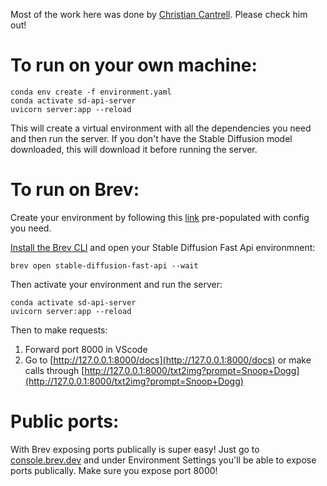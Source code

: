 Most of the work here was done by [Christian Cantrell](https://github.com/cantrell). Please check him out!

# To run on your own machine:

```
conda env create -f environment.yaml
conda activate sd-api-server
uvicorn server:app --reload
```
This will create a virtual environment with all the dependencies you need and then run the server. If you don't have the Stable Diffusion model downloaded, this will download it before running the server.

# To run on Brev:

Create your environment by following this [link](https://console.brev.dev/environment/new?repo=https://github.com/brevdev/Stable-Diffusion-Fast-Api.git&instance=g5.xlarge&diskStorage=60) pre-populated with config you need.

[Install the Brev CLI](https://brev.dev/docs/how-to/install-cli) and open your Stable Diffusion Fast Api environmnent:
```
brev open stable-diffusion-fast-api --wait
```
Then activate your environment and run the server:
```
conda activate sd-api-server
uvicorn server:app --reload
```

Then to make requests:

1. Forward port 8000 in VScode
2. Go to [http://127.0.0.1:8000/docs](http://127.0.0.1:8000/docs) or make calls through [http://127.0.0.1:8000/txt2img?prompt=Snoop+Dogg](http://127.0.0.1:8000/txt2img?prompt=Snoop+Dogg)

# Public ports:
With Brev exposing ports publically is super easy! 
Just go to [console.brev.dev](https://console.brev.dev/) and under Environment Settings you'll be able to expose ports publically. Make sure you expose port 8000!


